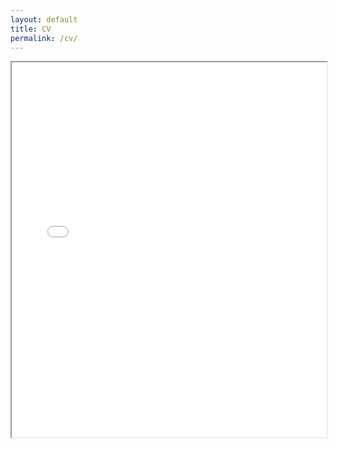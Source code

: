 ```yaml
---
layout: default
title: CV
permalink: /cv/
---
```


<iframe src="/assets/files/CV_Almir_Goncalves_de_Lima_Junior-en.pdf" width="100%" height="600px"></iframe>
